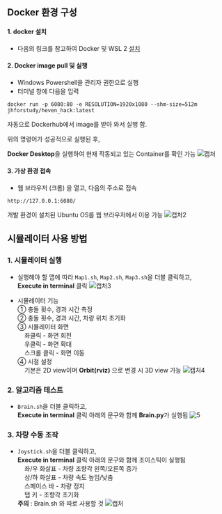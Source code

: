 ## Docker 환경 구성

#### 1. docker 설치

* 다음의 링크를 참고하여 Docker 및 WSL 2 [설치](https://myjamong.tistory.com/296)

#### 2. Docker image pull 및 실행

* Windows Powershell을 관리자 권한으로 실행
* 터미널 창에 다음을 입력
```
docker run -p 6080:80 -e RESOLUTION=1920x1080 --shm-size=512m jhforstudy/heven_hack:latest
```
자동으로 Dockerhub에서 image를 받아 와서 실행 함.

위의 명령어가 성공적으로 실행된 후,

**Docker Desktop**을 실행하여 현재 작동되고 있는 Container를 확인 가능
![캡처](https://user-images.githubusercontent.com/48710703/199906569-ff047cd3-61af-49cf-8d66-f69add64935c.PNG)

#### 3. 가상 환경 접속

* 웹 브라우저 (크롬) 을 열고, 다음의 주소로 접속
```
http://127.0.0.1:6080/
```

개발 환경이 설치된 Ubuntu OS를 웹 브라우저에서 이용 가능
![캡처2](https://user-images.githubusercontent.com/48710703/199906904-f54b5a5a-8a8c-4a25-b977-b8a2e6381994.PNG)

## 시뮬레이터 사용 방법

### 1. 시뮬레이터 실행

* 실행해야 할 맵에 따라 `Map1.sh`, `Map2.sh`, `Map3.sh`을 더블 클릭하고,<br>
**Execute in terminal** 클릭
![캡처3](https://user-images.githubusercontent.com/48710703/199907347-0ea16bc2-b3c3-4a2b-aaeb-b652642cb594.PNG)

* 시뮬레이터 기능<br>
① 충돌 횟수, 경과 시간 측정<br>
② 충돌 횟수, 경과 시간, 차량 위치 초기화<br>
③ 시뮬레이터 화면<br>
&nbsp;&nbsp;&nbsp;&nbsp;좌클릭 - 화면 회전<br>
&nbsp;&nbsp;&nbsp;&nbsp;우클릭 - 화면 확대<br>
&nbsp;&nbsp;&nbsp;&nbsp;스크롤 클릭 - 화면 이동<br>
④ 시점 설정<br>
&nbsp;&nbsp;&nbsp;&nbsp;기본은 2D view이며 **Orbit(rviz)** 으로 변경 시 3D view 가능
![캡처4](https://user-images.githubusercontent.com/48710703/199908144-21a49b19-d5ba-4ae3-9c8c-605305b7932b.PNG)

### 2. 알고리즘 테스트

* `Brain.sh`을 더블 클릭하고,<br>
**Execute in terminal** 클릭
아래의 문구와 함께 **Brain.py**가 실행됨
![5](https://user-images.githubusercontent.com/48710703/199909682-9c98e999-167f-4233-93a8-761018de8c94.PNG)
                       
### 3. 차량 수동 조작
* `Joystick.sh`을 더블 클릭하고,<br>
**Execute in terminal** 클릭
아래의 문구와 함께 조이스틱이 실행됨<br>
&nbsp;&nbsp;&nbsp;&nbsp;좌/우 화살표 - 차량 조향각 왼쪽/오른쪽 증가<br>
&nbsp;&nbsp;&nbsp;&nbsp;상/하 화살표 - 차량 속도 높임/낮춤<br>
&nbsp;&nbsp;&nbsp;&nbsp;스페이스 바 - 차량 정지<br>
&nbsp;&nbsp;&nbsp;&nbsp;탭 키 - 조향각 초기화<br>
**주의** : Brain.sh 와 따로 사용할 것
![캡처](https://user-images.githubusercontent.com/48710703/200274414-608ace90-05d1-4a65-8747-ead89e63efd6.PNG)
